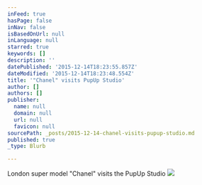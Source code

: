 ```yaml
---
inFeed: true
hasPage: false
inNav: false
isBasedOnUrl: null
inLanguage: null
starred: true
keywords: []
description: ''
datePublished: '2015-12-14T18:23:55.857Z'
dateModified: '2015-12-14T18:23:48.554Z'
title: '"Chanel" visits PupUp Studio'
author: []
authors: []
publisher:
  name: null
  domain: null
  url: null
  favicon: null
sourcePath: _posts/2015-12-14-chanel-visits-pupup-studio.md
published: true
_type: Blurb

---
```

London super model "Chanel" visits the PupUp Studio
![](https://the-grid-user-content.s3-us-west-2.amazonaws.com/e19db2de-ca1e-4177-a172-4ba3c6510573.png)